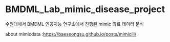 # BMDML_Lab_mimic_disease_project

수원대에서 BMDML 인공지능 연구소에서 진행된 mimic 의료 데이터 분석

about mimicdata :https://baeseongsu.github.io/posts/mimiciii/
